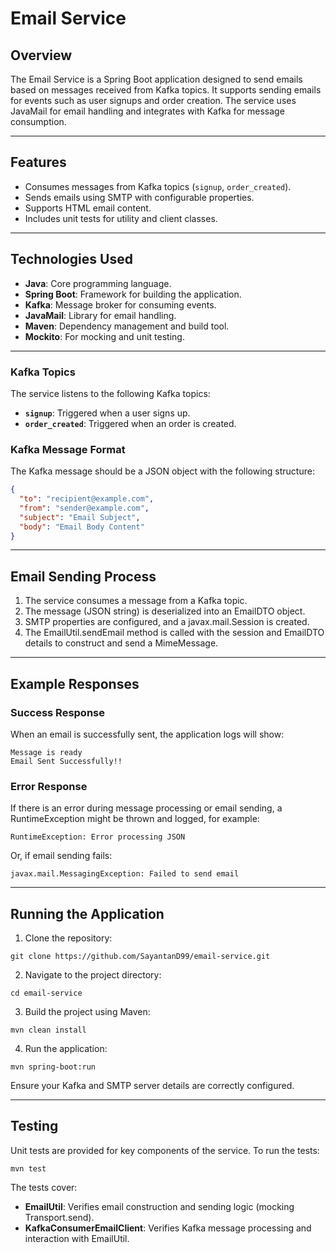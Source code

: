 # Email Service

## Overview
The Email Service is a Spring Boot application designed to send emails based on messages received from Kafka topics. It supports sending emails for events such as user signups and order creation. The service uses JavaMail for email handling and integrates with Kafka for message consumption.

---

## Features
- Consumes messages from Kafka topics (`signup`, `order_created`).
- Sends emails using SMTP with configurable properties.
- Supports HTML email content.
- Includes unit tests for utility and client classes.

---

## Technologies Used
- **Java**: Core programming language.
- **Spring Boot**: Framework for building the application.
- **Kafka**: Message broker for consuming events.
- **JavaMail**: Library for email handling.
- **Maven**: Dependency management and build tool.
- **Mockito**: For mocking and unit testing.

---

### Kafka Topics
The service listens to the following Kafka topics:
- **`signup`**: Triggered when a user signs up.
- **`order_created`**: Triggered when an order is created.

### Kafka Message Format
The Kafka message should be a JSON object with the following structure:
```json
{
  "to": "recipient@example.com",
  "from": "sender@example.com",
  "subject": "Email Subject",
  "body": "Email Body Content"
}
```

---

## Email Sending Process
1. The service consumes a message from a Kafka topic. 
2. The message (JSON string) is deserialized into an EmailDTO object. 
3. SMTP properties are configured, and a javax.mail.Session is created. 
4. The EmailUtil.sendEmail method is called with the session and EmailDTO details to construct and send a MimeMessage.

---

## Example Responses
### Success Response
When an email is successfully sent, the application logs will show:
```
Message is ready
Email Sent Successfully!!
```
### Error Response
If there is an error during message processing or email sending, a RuntimeException might be thrown and logged, for example:
```
RuntimeException: Error processing JSON
```

Or, if email sending fails:
```
javax.mail.MessagingException: Failed to send email
```
---

## Running the Application
1. Clone the repository:
```
git clone https://github.com/SayantanD99/email-service.git
```
2. Navigate to the project directory:
```
cd email-service
```
3. Build the project using Maven:
```
mvn clean install
```
4. Run the application:
```
mvn spring-boot:run
```
Ensure your Kafka and SMTP server details are correctly configured.

---

## Testing
Unit tests are provided for key components of the service. To run the tests:
```
mvn test
```
The tests cover:
- **EmailUtil**: Verifies email construction and sending logic (mocking Transport.send).
- **KafkaConsumerEmailClient**: Verifies Kafka message processing and interaction with EmailUtil.